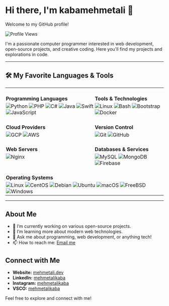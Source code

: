 # Hi there, I'm kabamehmetali 👋

Welcome to my GitHub profile!

<!-- Visitor Counter with Rounded Corners -->
![Profile Views](https://komarev.com/ghpvc/?username=kabamehmetali&style=flat)

I'm a passionate computer programmer interested in web development, open-source projects, and creative coding. Here you'll find my projects and explorations in code.


---

## 🛠 My Favorite Languages & Tools

<table style="border-collapse: collapse;">
  <tr>
    <td style="vertical-align: top; padding: 2px;">
      <h4 style="margin-bottom: 4px;">Programming Languages</h4>
      <img src="https://img.shields.io/badge/Python-3776AB?logo=python&logoColor=white&style=flat" alt="Python">
      <img src="https://img.shields.io/badge/PHP-777BB4?logo=php&logoColor=white&style=flat" alt="PHP">
      <img src="https://img.shields.io/badge/C%23-239120?logo=c-sharp&logoColor=white&style=flat" alt="C#">
      <img src="https://img.shields.io/badge/Java-ED8B00?logo=java&logoColor=white&style=flat" alt="Java">
      <img src="https://img.shields.io/badge/Swift-FA7343?logo=swift&logoColor=white&style=flat" alt="Swift">
      <img src="https://img.shields.io/badge/JavaScript-F7DF1E?logo=javascript&logoColor=black&style=flat" alt="JavaScript">
    </td>
    <td style="vertical-align: top; padding: 2px;">
      <h4 style="margin-bottom: 4px;">Tools &amp; Technologies</h4>
      <img src="https://img.shields.io/badge/Linux-FCC624?logo=linux&logoColor=black&style=flat" alt="Linux">
      <img src="https://img.shields.io/badge/Bash-4EAA25?logo=gnu-bash&logoColor=white&style=flat" alt="Bash">
      <img src="https://img.shields.io/badge/Bootstrap-7952B3?logo=bootstrap&logoColor=white&style=flat" alt="Bootstrap">
      <img src="https://img.shields.io/badge/Docker-2496ED?logo=docker&logoColor=white&style=flat" alt="Docker">
    </td>
  </tr>
  <tr>
    <td style="vertical-align: top; padding: 2px;">
      <h4 style="margin-bottom: 4px;">Cloud Providers</h4>
      <img src="https://img.shields.io/badge/GCP-4285F4?logo=google-cloud&logoColor=white&style=flat" alt="GCP">
      <img src="https://img.shields.io/badge/AWS-232F3E?logo=amazon-aws&logoColor=white&style=flat" alt="AWS">
    </td>
    <td style="vertical-align: top; padding: 2px;">
      <h4 style="margin-bottom: 4px;">Version Control</h4>
      <img src="https://img.shields.io/badge/Git-F05032?logo=git&logoColor=white&style=flat" alt="Git">
      <img src="https://img.shields.io/badge/GitHub-181717?logo=github&logoColor=white&style=flat" alt="GitHub">
    </td>
  </tr>
  <tr>
    <td style="vertical-align: top; padding: 2px;">
      <h4 style="margin-bottom: 4px;">Web Servers</h4>
      <img src="https://img.shields.io/badge/Nginx-009639?logo=nginx&logoColor=white&style=flat" alt="Nginx">
    </td>
    <td style="vertical-align: top; padding: 2px;">
      <h4 style="margin-bottom: 4px;">Databases &amp; Services</h4>
      <img src="https://img.shields.io/badge/MySQL-4479A1?logo=mysql&logoColor=white&style=flat" alt="MySQL">
      <img src="https://img.shields.io/badge/MongoDB-47A248?logo=mongodb&logoColor=white&style=flat" alt="MongoDB">
      <img src="https://img.shields.io/badge/Firebase-FFCA28?logo=firebase&logoColor=black&style=flat" alt="Firebase">
    </td>
  </tr>
  <tr>
    <td colspan="2" style="vertical-align: top; padding: 2px;">
      <h4 style="margin-bottom: 4px;">Operating Systems</h4>
      <img src="https://img.shields.io/badge/Linux-FCC624?logo=linux&logoColor=black&style=flat" alt="Linux">
      <img src="https://img.shields.io/badge/CentOS-262577?logo=centos&logoColor=white&style=flat" alt="CentOS">
      <img src="https://img.shields.io/badge/Debian-A80030?logo=debian&logoColor=white&style=flat" alt="Debian">
      <img src="https://img.shields.io/badge/Ubuntu-E95420?logo=ubuntu&logoColor=white&style=flat" alt="Ubuntu">
      <img src="https://img.shields.io/badge/macOS-000000?logo=apple&logoColor=white&style=flat" alt="macOS">
      <img src="https://img.shields.io/badge/FreeBSD-FF0000?logo=freebsd&logoColor=white&style=flat" alt="FreeBSD">
      <img src="https://img.shields.io/badge/Windows-0078D6?logo=windows&logoColor=white&style=flat" alt="Windows">
    </td>
  </tr>
</table>

---

## About Me

- 🔭 I’m currently working on various open-source projects.
- 🌱 I’m learning more about modern web technologies.
- 💬 Ask me about programming, web development, or anything tech!
- 📫 How to reach me: [Email me](mailto:mehmetalikabaa@icloud.com)

## Connect with Me

- **Website:** [mehmetali.dev](https://mehmetali.dev/)
- **LinkedIn:** [mehmetalikaba](https://www.linkedin.com/in/mehmet-ali-kaba-894257141/)
- **Instagram:** [mehmetalikaba](https://www.instagram.com/mehmetalikaba/)
- **VSCO:** [mehmetalikaba](https://vsco.co/mehmetalikaba/gallery)

Feel free to explore and connect with me!
